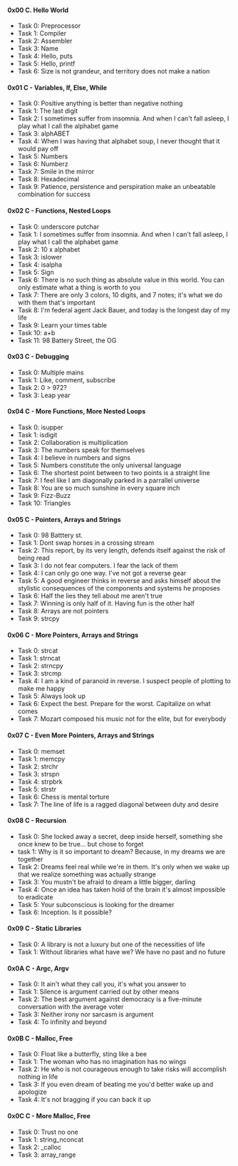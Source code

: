 <h4>0x00 C. Hello World</h4>
<ul>
<li>Task 0: Preprocessor</li>
<li>Task 1: Compiler</li>
<li>Task 2: Assembler</li>
<li>Task 3: Name</li>
<li>Task 4: Hello, puts</li>
<li>Task 5: Hello, printf</li>
<li>Task 6: Size is not grandeur, and territory does not make a nation</li>
</ul>

<h4>0x01 C - Variables, If, Else, While</h4>
<ul>
<li>Task 0: Positive anything is better than negative nothing</li>
<li>Task 1: The last digit</li>
<li>Task 2: I sometimes suffer from insomnia. And when I can't fall asleep, I play what I call the alphabet game</li>
<li>Task 3: alphABET</li>
<li>Task 4: When I was having that alphabet soup, I never thought that it would pay off</li>
<li>Task 5: Numbers</li>
<li>Task 6: Numberz</li>
<li>Task 7: Smile in the mirror</li>
<li>Task 8: Hexadecimal</li>
<li>Task 9: Patience, persistence and perspiration make an unbeatable combination for success</li>
</ul>

<h4>0x02 C - Functions, Nested Loops</h4>
<ul>
<li>Task 0: underscore putchar</li>
<li>Task 1: I sometimes suffer from insomnia. And when I can't fall asleep, I play what I call the alphabet game</li>
<li>Task 2: 10 x alphabet</li>
<li>Task 3: islower</li>
<li>Task 4: isalpha</li>
<li>Task 5: Sign</li>
<li>Task 6: There is no such thing as absolute value in this world. You can only estimate what a thing is worth to you</li>
<li>Task 7: There are only 3 colors, 10 digits, and 7 notes; it's what we do with them that's important</li>
<li>Task 8: I'm federal agent Jack Bauer, and today is the longest day of my life</li>
<li>Task 9: Learn your times table</li>
<li>Task 10: a+b</li>
<li>Task 11: 98 Battery Street, the OG</li>
</ul>

<h4>0x03 C - Debugging</h4>
<ul>
<li>Task 0: Multiple mains</li>
<li>Task 1: Like, comment, subscribe</li>
<li>Task 2: 0 > 972?</li>
<li>Task 3: Leap year</li>
</ul>

<h4>0x04 C - More Functions, More Nested Loops</h4>
<ul>
<li>Task 0: isupper</li>
<li>Task 1: isdigit</li>
<li>Task 2: Collaboration is multiplication</li>
<li>Task 3: The numbers speak for themselves</li>
<li>Task 4: I believe in numbers and signs</li>
<li>Task 5: Numbers constitute the only universal language</li>
<li>Task 6: The shortest point between to two points is a straight line</li>
<li>Task 7: I feel like I am diagonally parked in a parrallel universe</li>
<li>Task 8: You are so much sunshine in every square inch</li>
<li>Task 9: Fizz-Buzz</li>
<li>Task 10: Triangles</li>
</ul>

<h4>0x05 C - Pointers, Arrays and Strings</h4>
<ul>
<li>Task 0: 98 Batttery st.</li>
<li>Task 1: Dont swap horses in a crossing stream</li>
<li>Task 2: This report, by its very length, defends itself against the risk of being read</li>
<li>Task 3: I do not fear computers. I fear the lack of them</li>
<li>Task 4: I can only go one way. I've not got a reverse gear</li>
<li>Task 5: A good engineer thinks in reverse and asks himself about the stylistic consequences of the components and systems he proposes</li>
<li>Task 6: Half the lies they tell about me aren't true</li>
<li>Task 7: Winning is only half of it. Having fun is the other half</li>
<li>Task 8: Arrays are not pointers</li>
<li>Task 9: strcpy</li>
</ul>

<h4>0x06 C - More Pointers, Arrays and Strings</h4>
<ul>
<li>Task 0: strcat</li>
<li>Task 1: strncat</li>
<li>Task 2: strncpy</li>
<li>Task 3: strcmp</li>
<li>Task 4: I am a kind of paranoid in reverse. I suspect people of plotting to make me happy</li>
<li>Task 5: Always look up</li>
<li>Task 6: Expect the best. Prepare for the worst. Capitalize on what comes</li>
<li>Task 7: Mozart composed his music not for the elite, but for everybody</li>
</ul>

<h4>0x07 C - Even More Pointers, Arrays and Strings</h4>
<ul>
<li>Task 0: memset</li>
<li>Task 1: memcpy</li>
<li>Task 2: strchr</li>
<li>Task 3: strspn</li>
<li>Task 4: strpbrk</li>
<li>Task 5: strstr</li>
<li>Task 6: Chess is mental torture</li>
<li>Task 7: The line of life is a ragged diagonal between duty and desire</li>
</ul>

<h4>0x08 C - Recursion</h4>
<ul>
<li>Task 0: She locked away a secret, deep inside herself, something she once knew to be true... but chose to forget</li>
<li>task 1: Why is it so important to dream? Because, in my dreams we are together</li>
<li>Task 2: Dreams feel real while we're in them. It's only when we wake up that we realize something was actually strange</li>
<li>Task 3: You mustn't be afraid to dream a little bigger, darling</li>
<li>Task 4: Once an idea has taken hold of the brain it's almost impossible to eradicate</li>
<li>Task 5: Your subconscious is looking for the dreamer</li>
<li>Task 6: Inception. Is it possible?</li>
</ul>

<h4>0x09 C - Static Libraries</h4>
<ul>
<li>Task 0: A library is not a luxury but one of the necessities of life</li>
<li>Task 1: Without libraries what have we? We have no past and no future</li>
</ul>

<h4>0x0A C - Argc, Argv</h4>
<ul>
<li>Task 0: It ain't what they call you, it's what you answer to</li>
<li>Task 1: Silence is argument carried out by other means</li>
<li>Task 2: The best argument against democracy is a five-minute conversation with the average voter</li>
<li>Task 3: Neither irony nor sarcasm is argument</li>
<li>Task 4: To infinity and beyond</li>
</ul>

<h4>0x0B C - Malloc, Free</h4>
<ul>
<li>Task 0: Float like a butterfly, sting like a bee</li>
<li>Task 1: The woman who has no imagination has no wings</li>
<li>Task 2: He who is not courageous enough to take risks will accomplish nothing in life</li>
<li>Task 3: If you even dream of beating me you'd better wake up and apologize</li>
<li>Task 4: It's not bragging if you can back it up</li>
</ul>

<h4>0x0C C - More Malloc, Free</h4>
<ul>
<li>Task 0: Trust no one</li>
<li>Task 1: string_nconcat</li>
<li>Task 2: _calloc</li>
<li>Task 3: array_range</li>
